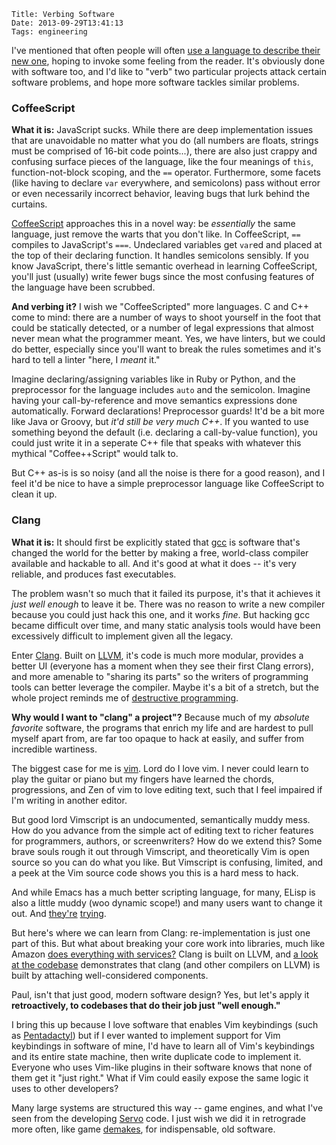     Title: Verbing Software
    Date: 2013-09-29T13:41:13
    Tags: engineering

I've mentioned that often people will often
[use a language to describe their new one][1], hoping to invoke some feeling
from the reader. It's obviously done with software too, and I'd like to "verb"
two particular projects attack certain software problems, and hope more software
tackles similar problems.

### CoffeeScript

<!-- more -->

**What it is:** JavaScript sucks. While there are deep implementation issues
that are unavoidable no matter what you do (all numbers are floats, strings must
be comprised of 16-bit code points...), there are also just crappy and confusing
surface pieces of the language, like the four meanings of `this`,
function-not-block scoping, and the `==` operator. Furthermore, some facets
(like having to declare `var` everywhere, and semicolons) pass without error or
even necessarily incorrect behavior, leaving bugs that lurk behind the curtains.

[CoffeeScript][2] approaches this in a novel way: be _essentially_ the same
language, just remove the warts that you don't like. In CoffeeScript, `==`
compiles to JavaScript's `===`. Undeclared variables get `var`ed and placed at
the top of their declaring function. It handles semicolons sensibly. If you know
JavaScript, there's little semantic overhead in learning CoffeeScript, you'll
just (usually) write fewer bugs since the most confusing features of the
language have been scrubbed.

**And verbing it?** I wish we "CoffeeScripted" more languages. C and C++ come
to mind: there are a number of ways to shoot yourself in the foot that could be
statically detected, or a number of legal expressions that almost never mean
what the programmer meant. Yes, we have linters, but we could do better,
especially since you'll want to break the rules sometimes and it's hard to tell
a linter "here, I _meant_ it."

Imagine declaring/assigning variables like in Ruby or Python, and the preprocessor
for the language includes `auto` and the semicolon. Imagine having your
call-by-reference and move semantics expressions done automatically.
Forward declarations! Preprocessor guards! It'd be a bit more like Java or
Groovy, but _it'd still be very much C++_. If you wanted to use something beyond
the default (i.e. declaring a call-by-value function), you could just write it
in a seperate C++ file that speaks with whatever this mythical "Coffee++Script"
would talk to.

But C++ as-is is so noisy (and all the noise is there for a good reason), and I
feel it'd be nice to have a simple preprocessor language like CoffeeScript to
clean it up.

### Clang

**What it is:** It should first be explicitly stated that [gcc][3] is software
that's changed the world for the better by making a free, world-class compiler
available and hackable to all. And it's good at what it does -- it's very
reliable, and produces fast executables.

The problem wasn't so much that it failed its purpose, it's that it achieves it
_just well enough_ to leave it be. There was no reason to write a new compiler
because you could just hack this one, and it works _fine_. But hacking gcc
became difficult over time, and many static analysis tools would have been
excessively difficult to implement given all the legacy.

Enter [Clang][4]. Built on [LLVM][5], it's code is much more modular, provides
a better UI (everyone has a moment when they see their first Clang errors), and
more amenable to "sharing its parts" so the writers of programming tools can
better leverage the compiler. Maybe it's a bit of a stretch, but the whole
project reminds me of [destructive programming][6].

**Why would I want to "clang" a project"?** Because much of my _absolute favorite_
software, the programs that enrich my life and are hardest to pull myself apart
from, are far too opaque to hack at easily, and suffer from incredible wartiness.

The biggest case for me is [vim][7]. Lord do I love vim. I never could learn to
play the guitar or piano but my fingers have learned the chords, progressions,
and Zen of vim to love editing text, such that I feel impaired if I'm writing in
another editor.

But good lord Vimscript is an undocumented, semantically muddy mess. How do you
advance from the simple act of editing text to richer features for programmers,
authors, or screenwriters? How do we extend this? Some brave souls rough it
out through Vimscript, and theoretically Vim is open source so you can do what
you like. But Vimscript is confusing, limited, and a peek at the Vim source code
shows you this is a hard mess to hack.

And while Emacs has a much better scripting language, for many, ELisp is also a
little muddy (woo dynamic scope!) and many users want to change it out.
And [they're][8] [trying][9].

But here's where we can learn from Clang: re-implementation is just one part of
this. But what about breaking your core work into libraries, much like Amazon
[does everything with services?][11] Clang is built on LLVM, and [a look at the codebase][12]
demonstrates that clang (and other compilers on LLVM) is built by attaching
well-considered components.

Paul, isn't that just good, modern software design? Yes, but let's apply it
**retroactively, to codebases that do their job just "well enough."**

I bring this up because I love software that enables Vim keybindings (such as
[Pentadactyl][10]) but if I ever wanted to implement support for Vim keybindings
in software of mine, I'd have to learn all of Vim's keybindings and
its entire state machine, then write duplicate code to implement it. Everyone
who uses Vim-like plugins in their software knows that none of them get it
"just right." What if Vim could easily expose the same logic it uses to other
developers?

Many large systems are structured this way -- game engines, and what I've seen
from the developing [Servo][13] code. I just wish we did it in retrograde more
often, like game [demakes][14], for indispensable, old software.

   [1]: /2010/07/languages-to-describe-languages.html
   [2]: http://coffeescript.org/
   [3]: http://gcc.gnu.org/
   [4]: http://clang.llvm.org/
   [5]: http://www.llvm.org/
   [6]: http://dpm.pen.io/
   [7]: http://www.vim.org/
   [8]: http://www.emacswiki.org/emacs/GuileEmacs
   [9]: http://common-lisp.net/project/climacs/
   [10]: http://5digits.org/pentadactyl/
   [11]: https://plus.google.com/112678702228711889851/posts/eVeouesvaVX
   [12]: http://llvm.org/docs/GettingStarted.html#llvm-lib
   [13]: https://github.com/mozilla/servo
   [14]: http://en.wikipedia.org/wiki/Video_game_remake#.22Demakes.22
